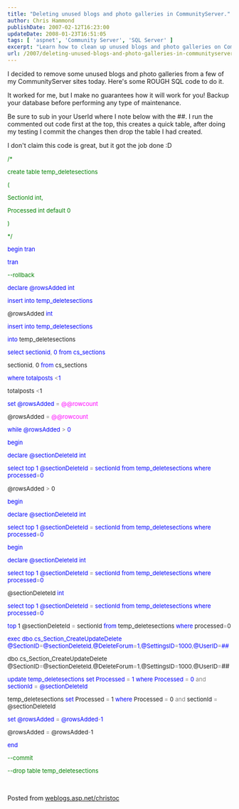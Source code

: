 ```yaml
---
title: "Deleting unused blogs and photo galleries in CommunityServer."
author: Chris Hammond
publishDate: 2007-02-12T16:23:00
updateDate: 2008-01-23T16:51:05
tags: [ 'aspnet', 'Community Server', 'SQL Server' ]
excerpt: "Learn how to clean up unused blogs and photo galleries on CommunityServer sites with this ROUGH SQL code. Use with caution and always back up your database first! #SQLMaintenance #CommunityServer Posted on weblogs.asp.net/christoc"
url: /2007/deleting-unused-blogs-and-photo-galleries-in-communityserver  # Use the generated URL with year
---
```

<p>I decided to remove some unused blogs and photo galleries from a few of my CommunityServer sites today. Here&#39;s some ROUGH SQL code to do it.</p><p>It worked for me, but I make no guarantees how it will work for you! Backup your database before performing any type of maintenance.</p><p>Be sure to sub in your UserId where I note below with the ##. I run the commented out code first at the top, this creates a quick table, after doing my testing I commit the changes then drop the table I had created.</p><p>I don&#39;t claim this code is great, but it got the job done :D</p><font color="#008000" size="2"><p>/*</p><p>create table temp_deletesections</p><p>(</p><p>SectionId int,</p><p>Processed int default 0</p><p>)</p><p>*/</p></font><font color="#0000ff" size="2"><p>begin<font size="2"> </font><font color="#0000ff" size="2">tran</font></p></font><font size="2"> </font><font color="#0000ff" size="2">tran</font><font color="#008000" size="2"><p>--rollback</p></font><font color="#0000ff" size="2"><p>declare<font size="2"> @rowsAdded </font><font color="#0000ff" size="2">int<p>insert<font size="2"> </font><font color="#0000ff" size="2">into</font><font size="2"> temp_deletesections</font></p></font></p></font><font size="2"> @rowsAdded </font><font color="#0000ff" size="2">int<p>insert<font size="2"> </font><font color="#0000ff" size="2">into</font><font size="2"> temp_deletesections</font></p></font><font size="2"> </font><font color="#0000ff" size="2">into</font><font size="2"> temp_deletesections</font><font color="#0000ff" size="2"><p>select<font size="2"> sectionid</font><font color="#808080" size="2">,</font><font size="2"> 0 </font><font color="#0000ff" size="2">from</font><font size="2"> cs_sections</font></p></font><font size="2"> sectionid</font><font color="#808080" size="2">,</font><font size="2"> 0 </font><font color="#0000ff" size="2">from</font><font size="2"> cs_sections</font><font color="#0000ff" size="2"><p>where<font size="2"> totalposts </font><font color="#808080" size="2">&lt;</font><font size="2">1</font></p></font><font size="2"> totalposts </font><font color="#808080" size="2">&lt;</font><font size="2">1</font><font color="#0000ff" size="2"><p>set<font size="2"> @rowsAdded </font><font color="#808080" size="2">=</font><font size="2"> </font><font color="#ff00ff" size="2">@@rowcount</font></p></font><font size="2"> @rowsAdded </font><font color="#808080" size="2">=</font><font size="2"> </font><font color="#ff00ff" size="2">@@rowcount</font><font color="#0000ff" size="2"><p>while<font size="2"> @rowsAdded </font><font color="#808080" size="2">&gt;</font><font size="2"> 0<p><font color="#0000ff" size="2">begin<p>declare<font size="2"> @sectionDeleteId </font><font color="#0000ff" size="2">int<p>select<font size="2"> </font><font color="#0000ff" size="2">top</font><font size="2"> 1 @sectionDeleteId </font><font color="#808080" size="2">=</font><font size="2"> sectionId </font><font color="#0000ff" size="2">from</font><font size="2"> temp_deletesections </font><font color="#0000ff" size="2">where</font><font size="2"> processed</font><font color="#808080" size="2">=</font><font size="2">0</font></p></font></p></font></p></font></p></font><font size="2"> @rowsAdded </font><font color="#808080" size="2">&gt;</font><font size="2"> 0<p><font color="#0000ff" size="2">begin<p>declare<font size="2"> @sectionDeleteId </font><font color="#0000ff" size="2">int<p>select<font size="2"> </font><font color="#0000ff" size="2">top</font><font size="2"> 1 @sectionDeleteId </font><font color="#808080" size="2">=</font><font size="2"> sectionId </font><font color="#0000ff" size="2">from</font><font size="2"> temp_deletesections </font><font color="#0000ff" size="2">where</font><font size="2"> processed</font><font color="#808080" size="2">=</font><font size="2">0</font></p></font></p></font></p></font><font color="#0000ff" size="2">begin<p>declare<font size="2"> @sectionDeleteId </font><font color="#0000ff" size="2">int<p>select<font size="2"> </font><font color="#0000ff" size="2">top</font><font size="2"> 1 @sectionDeleteId </font><font color="#808080" size="2">=</font><font size="2"> sectionId </font><font color="#0000ff" size="2">from</font><font size="2"> temp_deletesections </font><font color="#0000ff" size="2">where</font><font size="2"> processed</font><font color="#808080" size="2">=</font><font size="2">0</font></p></font></p></font><font size="2"> @sectionDeleteId </font><font color="#0000ff" size="2">int<p>select<font size="2"> </font><font color="#0000ff" size="2">top</font><font size="2"> 1 @sectionDeleteId </font><font color="#808080" size="2">=</font><font size="2"> sectionId </font><font color="#0000ff" size="2">from</font><font size="2"> temp_deletesections </font><font color="#0000ff" size="2">where</font><font size="2"> processed</font><font color="#808080" size="2">=</font><font size="2">0</font></p></font><font size="2"> </font><font color="#0000ff" size="2">top</font><font size="2"> 1 @sectionDeleteId </font><font color="#808080" size="2">=</font><font size="2"> sectionId </font><font color="#0000ff" size="2">from</font><font size="2"> temp_deletesections </font><font color="#0000ff" size="2">where</font><font size="2"> processed</font><font color="#808080" size="2">=</font><font size="2">0</font><font color="#0000ff" size="2"><p>exec<font size="2"> dbo</font><font color="#808080" size="2">.</font><font size="2">cs_Section_CreateUpdateDelete @SectionID</font><font color="#808080" size="2">=</font><font size="2">@sectionDeleteId</font><font color="#808080" size="2">,</font><font size="2">@DeleteForum</font><font color="#808080" size="2">=</font><font size="2">1</font><font color="#808080" size="2">,</font><font size="2">@SettingsID</font><font color="#808080" size="2">=</font><font size="2">1000</font><font color="#808080" size="2">,</font><font size="2">@UserID</font><font color="#808080" size="2">=</font>##</p></font><font size="2"> dbo</font><font color="#808080" size="2">.</font><font size="2">cs_Section_CreateUpdateDelete @SectionID</font><font color="#808080" size="2">=</font><font size="2">@sectionDeleteId</font><font color="#808080" size="2">,</font><font size="2">@DeleteForum</font><font color="#808080" size="2">=</font><font size="2">1</font><font color="#808080" size="2">,</font><font size="2">@SettingsID</font><font color="#808080" size="2">=</font><font size="2">1000</font><font color="#808080" size="2">,</font><font size="2">@UserID</font><font color="#808080" size="2">=</font>##<font color="#0000ff" size="2"><p>update<font size="2"> temp_deletesections </font><font color="#0000ff" size="2">set</font><font size="2"> Processed </font><font color="#808080" size="2">=</font><font size="2"> 1 </font><font color="#0000ff" size="2">where</font><font size="2"> Processed </font><font color="#808080" size="2">=</font><font size="2"> 0 </font><font color="#808080" size="2">and</font><font size="2"> sectionId </font><font color="#808080" size="2">=</font><font size="2"> @sectionDeleteId</font></p></font><font size="2"> temp_deletesections </font><font color="#0000ff" size="2">set</font><font size="2"> Processed </font><font color="#808080" size="2">=</font><font size="2"> 1 </font><font color="#0000ff" size="2">where</font><font size="2"> Processed </font><font color="#808080" size="2">=</font><font size="2"> 0 </font><font color="#808080" size="2">and</font><font size="2"> sectionId </font><font color="#808080" size="2">=</font><font size="2"> @sectionDeleteId</font><font color="#0000ff" size="2"><p>set<font size="2"> @rowsAdded </font><font color="#808080" size="2">=</font><font size="2"> @rowsAdded</font><font color="#808080" size="2">-</font><font size="2">1</font></p></font><font size="2"> @rowsAdded </font><font color="#808080" size="2">=</font><font size="2"> @rowsAdded</font><font color="#808080" size="2">-</font><font size="2">1</font><font color="#0000ff" size="2"><p>end</p></font><font color="#008000" size="2"><p>--commit</p><p>--drop table temp_deletesections</p></font><p>&nbsp;</p> Posted from <A href="https://weblogs.asp.net/christoc/">weblogs.asp.net/christoc</a>


